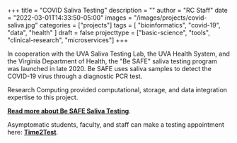 +++
title = "COVID Saliva Testing"
description = ""
author = "RC Staff"
date = "2022-03-01T14:33:50-05:00"
images = "/images/projects/covid-saliva.jpg"
categories = ["projects"]
tags = [
  "bioinformatics",
  "covid-19",
  "data",
  "health"
]
draft = false
projecttype = ["basic-science", "tools", "clinical-research", "microservices"]
+++

In cooperation with the UVA Saliva Testing Lab, the UVA Health System, and the Virginia Department of Health, the "Be SAFE" saliva
testing program was launched in late 2020. Be SAFE uses saliva samples to detect the COVID-19 virus through a diagnostic PCR test.

Research Computing provided computational, storage, and data integration expertise to this project.

[**Read more about Be SAFE Saliva Testing**](https://besafe.virginia.edu/).

Asymptomatic students, faculty, and staff can make a testing appointment here: [**Time2Test**](https://time2test.sites.virginia.edu/).

